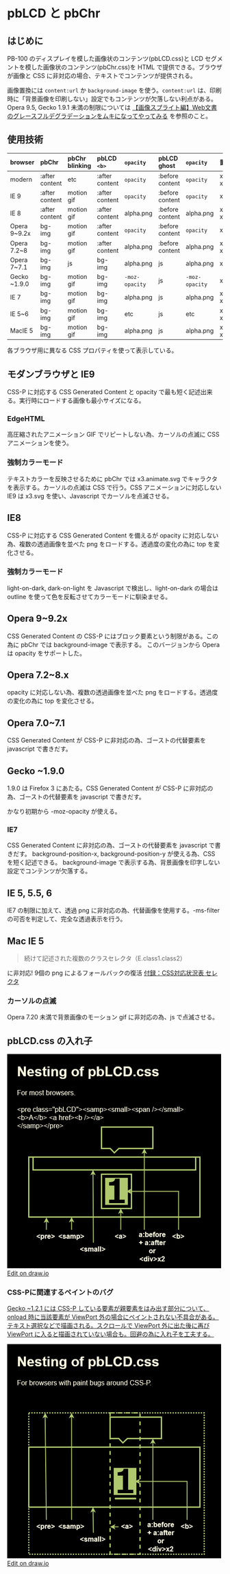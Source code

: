 # pbLCD と pbChr

## はじめに

PB-100 のディスプレイを模した画像状のコンテンツ(pbLCD.css)と LCD セグメントを模した画像状のコンテンツ(pbChr.css)を HTML で提供できる。ブラウザが画像と CSS に非対応の場合、テキストでコンテンツが提供される。

画像置換には `content:url` か `background-image` を使う。`content:url` は、印刷時に「背景画像を印刷しない」設定でもコンテンツが欠落しない利点がある。Opera 9.5, Gecko 1.9.1 未満の制限については [【画像スプライト編】Web文書のグレースフルデグラデーションをムキになってやってみる](https://outcloud.blogspot.com/2020/12/graceful-image-sprite.html) を参照のこと。

## 使用技術

| browser      | pbChr           | pbChr blinking | pbLCD `<b>`    | `opacity`      | pbLCD ghost     | `opacity`      | 置換画像                 |
|:-------------|:----------------|:---------------|:---------------|:---------------|:----------------|:---------------|:-------------------------|
| modern       | :after content  | etc            | :after content | `opacity`      | :before content | `opacity`      | x3.gif, x3.anime.svg     |
| IE 9         | :after content  | motion gif     | :after content | `opacity`      | :before content | `opacity`      | x3.gif, x3.svg           |
| IE 8         | :after content  | motion gif     | :after content | alpha.png      | :before content | alpha.png      | x3_x10.png, x3_csr.gif   |
| Opera 9~9.2x | bg-img          | motion gif     | :after content | `opacity`      | :before content | `opacity`      | x3.gif                   |
| Opera 7.2~8  | bg-img          | motion gif     | :after content | alpha.png      | :before content | alpha.png      | x3_x10.png, x3_csr.gif   |
| Opera 7~7.1  | bg-img          | js             | bg-img         | alpha.png      | js              | alpha.png      | x3_x10.png               |
| Gecko ~1.9.0 | bg-img          | motion gif     | bg-img         | `-moz-opacity` | js              | `-moz-opacity` | x3.gif                   |
| IE 7         | bg-img          | motion gif     | bg-img         | alpha.png      | js              | alpha.png      | x3_x10.png, x3_csr.gif   |
| IE 5~6       | bg-img          | motion gif     | bg-img         | etc            | js              | etc            | x3_x10_8.png, x3_csr.gif |
| MacIE 5      | bg-img          | motion gif     | bg-img         | alpha.png      | js              | alpha.png      | x3_x10.png, x3_csr.gif   |

各ブラウザ用に異なる CSS プロパティを使って表示している。

## モダンブラウザと IE9

CSS-P に対応する CSS Generated Content と opacity で最も短く記述出来る。実行時にロードする画像も最小サイズになる。

### EdgeHTML

高圧縮されたアニメーション GIF でリピートしない為、カーソルの点滅に CSS アニメーションを使う。

### 強制カラーモード

テキストカラーを反映させるために pbChr では x3.animate.svg でキャラクタを表示する。カーソルの点滅は CSS で行う。CSS アニメーションに対応しない IE9 は x3.svg を使い、Javascript でカーソルを点滅させる。

## IE8

CSS-P に対応する CSS Generated Content を備えるが opacity に対応しない為、複数の透過画像を並べた png をロードする。透過度の変化の為に top を変化させる。

### 強制カラーモード

light-on-dark, dark-on-light を Javascript で検出し、light-on-dark の場合は outline を使って色を反転させてカラーモードに馴染ませる。

## Opera 9~9.2x

CSS Generated Content の CSS-P にはブロック要素という制限がある。この為に pbChr では background-image で表示する。
このバージョンから Opera は opacity をサポートした。

## Opera 7.2~8.x

opacity に対応しない為、複数の透過画像を並べた png をロードする。透過度の変化の為に top を変化させる。

## Opera 7.0~7.1

CSS Generated Content が CSS-P に非対応の為、ゴーストの代替要素を javascript で書きだす。

## Gecko ~1.9.0

1.9.0 は Firefox 3 にあたる。CSS Generated Content が CSS-P に非対応の為、ゴーストの代替要素を javascript で書きだす。

かなり初期から -moz-opacity が使える。

### IE7

CSS Generated Content に非対応の為、ゴーストの代替要素を javascript で書きだす。
background-position-x, background-position-y が使える為、CSS を短く記述できる。
background-image で表示する為、背景画像を印字しない設定でコンテンツが欠落する。

## IE 5, 5.5, 6

IE7 の制限に加えて、透過 png に非対応の為、代替画像を使用する。-ms-filter の可否を判定して、完全な透過表示を行う。

## Mac IE 5

> 続けて記述された複数のクラスセレクタ（E.class1.class2）

に非対応! 9個の png によるフォールバックの復活 [付録：CSS対応状況表 セレクタ](http://hp.vector.co.jp/authors/VA022006/css/corrbrwser/selector.html)

### カーソルの点滅

Opera 7.20 未満で背景画像のモーション gif に非対応の為、js で点滅させる。

## pbLCD.css の入れ子

![Nesting of pbLCD, For most browsers.](./img/Nesting-of-pbLCD.drawio.png)
[Edit on draw.io](https://viewer.diagrams.net/?tags=%7B%7D&highlight=0000ff&edit=_blank&layers=1&nav=1&title=Nesting-of-pbLCD.drawio#R7VrbkqM2EP0aP65LIHPx49hjJ6lKtnZrUsnOowyyYQcjAvKMna9PCxAXIYMn48ts7fjBhVpSI3UfHXVLjPB8u%2F8lJUnwB%2FNpNDKRvx%2Fh%2B5FpuhME%2F0JwKATOtBRs0tAvREYteAj%2FpaVQNtuFPs1aDTljEQ%2BTttBjcUw93pKRNGUv7WZrFrXfmpAN7QgePBJ1pX%2BHPg8KqYVQLf%2BVhpuAKxUr4j1tUraLy9eNTIzyX1G9JVJVKcgC4rOXhggvRnieMsaLp%2B1%2BTiNhWWm1ot%2FySG017JTG%2FJQO9uPXv4zEtc2vv31eesz9bgezT3ah5ZlEOyqnkQ%2BWH6R98ilSoQSN8OwlCDl9SIgnal8AECAL%2BDaCkgGP6zCK5ixiKZRjFkOjWcZT9lSZFlcS2QzsNkNz116I7izmDflysbxbiLeWo6Qpp%2Fuj0zcqowJUKdtSnh6gyV76rehRotSUsH2pfT6Rvgsa%2FjZkQ1LibFOpro0ND6W9X2F758y27xr6qDeubPtqDUjju13jOxrbu5cyvWFe1fZgzhXyXPt2DsCKA6ZdB1gaB9gXcwAedgCN%2FTvB71DyIpJlode2edtBbQ%2BALWZgm%2FTwTVSPDYSl4FH0HiPkSMH9vtRQlA7N0heahjBhmpbCiKxoNKuIv%2BEt08W24b7Bv9TvbFOKd2FfJOmG8h6z2noUDHhZylIaER4%2Bt4ehc335hi8shAFWIJsaLYxNDAU8GdulHi07NTcqRU9FBaUirKKwMENHUQ7EatZvwOZEg02bbMWSj8BksySllWDDKw82oAsrlesIQiFjDT%2BTKNzEAvHgewG7mVj3IUQrd2XFNvR98RotI7WXhABcGW8ZtiyXgzQuSzg20mOhgURbg0R8Mb6xrso3ptWimwGquSmr3IotDOsIRF5LF6oirEYNl6YLXQzdpItMPH%2FwRS9fGOY7Iww5hUsSxk%2B57k3bOlOYoCi6dpggAXF03ZOPRT%2BUlRyBws0W%2FXWzEsdpZSUggNDzR8tKbsUj%2BNiO8VoeAUVjhFu6TGM6nrqo%2FpnXZRZtApJzih8%2Bw%2BOmoBd8t6JrJpIRmPpMjA9EZC2AUTaH1zd6aJSwqukqbTRrsFjRuMFje1PbRfu%2BD8ZrMx5GCmjNLuM5ztjqrpqLncSYZ8%2BMVPtqOHAf8oICrbL0KPkNnmvqE4V3kSSBNXI26bPjTc9eJiqw0P%2BNqmr4ybjKPC2uAoSQQ6NZIhpkpw8Zt%2B8v4KHQeF5qHUrWVh9B2wCFOe8tUzv3PUo%2Ff72nexXllE13p1WdhlzHF%2B5VA2jDctsB9NS%2B2rF%2BdaHzowbQJlLO6ycQBytaTt41kIihp%2FXPbgPTuXJqPh1g%2BWxLhJYPpu89k1OZvgGQW5E91h3LFblHYMi84zPNeBhvoBlbixmvfp%2Ffj70s681b6u5SmEjBUmRJaMsygfiV%2BOKEptn4uLZjqVR%2Bb4Ry0suHbv%2BzY7lcDLAuqrgcOkseBHarQULiPF9c9rWCar2m3vkpsdNdR2cnuEKdEzMUpHTdN7TVSaPvnL31j1zMd8Cy0ERz79cDqGR0%2FjQYvOcJZON7qy79yWBA95%2FMY6ENAxZYR%2FmGGwDx0PgkkrkYqSjphSZ8nNimLgU21F3kfKyiOcpdLEez%2BUjeab%2FnfcFxh%2FeF8su0M33NoySIyLrxpnDCsW0WkEQ8grUjtuPDWUDSiBHLTo2wUY1Snyj3goZrdKbvSRFO%2BWouYVnIQxabo%2BqGOSvXLGpUF4Gxcy5Xt0OAagk2XF1d3b3xuAqK9ceQRSRYf2%2BKF%2F8B)

### CSS-Pに関連するペイントのバグ

[Gecko ~1.2.1 には CSS-P している要素が親要素をはみ出す部分について、onload 時に当該要素が ViewPort 外の場合にペイントされない不具合がある。テキスト選択などで描画される。スクロールで ViewPort 外に出た後に再び ViewPort に入ると描画されていない場合も。回避の為に入れ子を工夫する。](https://twitter.com/pbrocky/status/1515533691807752195)

![Nesting of pbLCD, For most browsers.](./img/Nesting-of-pbLCD-with-paint-bugs.drawio.png)
[Edit on draw.io](https://viewer.diagrams.net/?tags=%7B%7D&highlight=0000ff&edit=_blank&layers=1&nav=1&title=Nesting-of-pbLCD-with-paint-bugs.drawio#R7VpZj6s2FP41eZzI2ATI45ClrdRezdVUbe%2BjAw7QIRgZZ5L019cGszvL5GaZkZKHCB%2FvZ%2Fn8HcMATVbbXxhOwz%2BoT%2BIBBP52gKYDCB0TiH8p2BUCe6wEAYv8QmTUgtfoP6KEZbN15JOs1ZBTGvMobQs9miTE4y0ZZoxu2s2WNG7PmuKA9ASvHo770r8jn4eFdARALf%2BVREHIOxUL7L0FjK4TNd0AIpD%2FiuoVLodSgizEPt00RGg2QBNGKS%2BeVtsJiaVmS60V%2FeZ7aqtlM5LwUzpYP77%2FZaSOBb%2F%2F9m3uUedfK3SfkFkM847jNSn3ka%2BW70oF5XskchQwQO4mjDh5TbEnazfCI4Qs5KtYlAzxuIzieEJjykQ5oYlo5Gac0bdKt6iSlM2E4lwwcayZ7E4T3pDPZ%2FPnmZzVx1mYL8FQhRfMOWFJLoFAStVGCONku1dFRqV44c6ErghnO9FkW9q26KE82bBUeVP7hVm6bdjwCYSUECtfDKqha4OIB2WTD9jH%2BhrmubzuoanRPdDo3jCvpXv7wrrvK3qvNc4OjQsYotL8gSiwbxoEBrypJYRyF8BzrPPMcQkLdGNh3LfASGMB62oGQMcNQBL%2FWZ7GouTFOMsir63ztoHaFhC6cIVu2O4fWT0EY1QKfqj2eWG6bZV2zdILYZHYLGFKGOMFid3qiG5YCjrIMpyfsC3xe4SiY1nBYDALCD%2Bg0uLg7bvAEROXMkZizKP39jp0dlczvNBIrLDysLHRcrDqUCtHyOiaeUR1anKKzjgVEKiBUNcFCz30Bsq9sNr1Tzimjr5YeCXjPRYqc1NGKkHAKxM2%2FFaEKdehQweXNVCN4yiQBMQTxpd%2B58qgjwSxfFYVq8j35TRaOGrHg%2FQ4RY0NqyyrRRrXRRsL6H2h4YmWDu6vBjaj64PNXdHhXkFvjPZY%2BqNR3x3IuHXU61hxM%2Boz%2BfwI%2B4Nhb8BPFvflFh5xf%2BG47yE8tM487c0jA1057kuH2Bv3%2BBH0H8ssRNAPgXHnuL9tcmHb7eRiaAsS%2BdUSjHtBCeoiwLkUQgw0BKg1FjTGw7ED6h%2B8LbhoU4kcVvzoXTwGBcKg5wVZUplWiK27cn1ChJfSMVRzMX2jh2YQWjVdsEazBpAVjRtQtoXaLtr5HqDXBj3UZTqwz3RsezjqR83VLlTgxXOcrn41GLiNeAGBI1WqLlfEcw19slAi351vUQo0OaRH655oaHYdC5yJhnBcud%2Bu47NH0E94CN41mqWyQXb6klH7pZF4KEa8LLQey9cWD952BMLGny1Zc65P2s4Bn%2Bri%2FqsyLAg6V7NmzdA%2FDCugE%2BzObe9pkCZfm80H7mRQ3j9%2F5hi3neMxrl74X%2Bi9W%2BcIAKP7xjg6ITHLQpzKR6HtmK75Hh03jJo20ijVqZFZdTHhjXAvbJhGp%2FoDBOSUl90pzSIe0QTm1AhKbpQpkAeN6rzWsC9l6s4Fqt2H8%2Bp%2B7iaEFOku34r0IjTK1OIbyXiUBKIZXcr9Ln6fTIdelh1MTerupTAtBXOZCIGF%2FISHsCzfvti9VGQBY4t1IKW4%2BMgGgsnr69PL8OBs6RXSoEw4s9w2mo7q0p9UOPb0Ce5720yFgyzj%2FPALBfyQ5CQ6ca273i691NAH04K6FMjoZviXoxDjI6wwW2E5yoMZHjZthxma97%2FRQzrL7ieHyiBaZmicfQrUTLD9aYc7sSY5yntr9r6HfZpfgSiO2kSx9%2Br95Ks4cGSgs1miKNafNxbN6y9I0ex%2F)